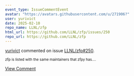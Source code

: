 ```yaml
---
event_type: IssueCommentEvent
avatar: "https://avatars.githubusercontent.com/u/271906?"
user: yurivict
date: 2025-02-10
repo_name: LLNL/zfp
html_url: https://github.com/LLNL/zfp/issues/250
repo_url: https://github.com/LLNL/zfp
---
```


<a href='https://github.com/yurivict' target='_blank'>yurivict</a> commented on issue <a href='https://github.com/LLNL/zfp/issues/250' target='_blank'>LLNL/zfp#250</a>.

<small>zfp is listed with the same maintainers that zfpy has....</small>

<a href='https://github.com/LLNL/zfp/issues/250' target='_blank'>View Comment</a>